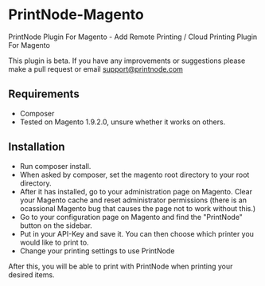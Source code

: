 # PrintNode-Magento
PrintNode Plugin For Magento - Add Remote Printing / Cloud Printing Plugin For Magento

This plugin is beta.  If you have any improvements or suggestions please make a pull request or email support@printnode.com

## Requirements
* Composer
* Tested on Magento 1.9.2.0, unsure whether it works on others.

## Installation
* Run composer install.
* When asked by composer, set the magento root directory to your root directory.
* After it has installed, go to your administration page on Magento. Clear your Magento cache and reset administrator permissions (there is an ocassional Magento bug that causes the page not to work without this.)
* Go to your configuration page on Magento and find the "PrintNode" button on the sidebar. 
* Put in your API-Key and save it. You can then choose which printer you would like to print to.
* Change your printing settings to use PrintNode

After this, you will be able to print with PrintNode when printing your desired items. 

